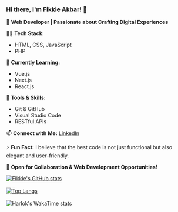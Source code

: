 ### Hi there, I'm Fikkie Akbar! 👋

🚀 **Web Developer | Passionate about Crafting Digital Experiences**

👨‍💻 **Tech Stack:**
- HTML, CSS, JavaScript
- PHP

🌱 **Currently Learning:**
- Vue.js
- Next.js
- React.js

🔧 **Tools & Skills:**
- Git & GitHub
- Visual Studio Code
- RESTful APIs

📫 **Connect with Me:**
[LinkedIn](https://www.linkedin.com/in/fikkie-akbar-hidayat/)

⚡ **Fun Fact:**
I believe that the best code is not just functional but also elegant and user-friendly.

🌟 **Open for Collaboration & Web Development Opportunities!**

[![Fikkie's GitHub stats](https://github-readme-stats.vercel.app/api?username=Fikkie007&theme=dark)](https://github.com/Fikkie007)<br><br>
[![Top Langs](https://github-readme-stats.vercel.app/api/top-langs/?username=Fikkie007&layout=compact)](https://github.com/Fikkie007)<br><br>
![Harlok's WakaTime stats](https://github-readme-stats.vercel.app/api/wakatime?username=fikkie_akbar)
